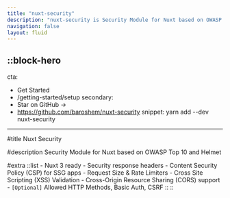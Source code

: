 ```yaml
---
title: "nuxt-security"
description: "nuxt-security is Security Module for Nuxt based on OWASP Top 10 and Helmet"
navigation: false
layout: fluid
---
```


::block-hero
---
cta:
  - Get Started
  - /getting-started/setup
secondary:
  - Star on GitHub →
  - https://github.com/baroshem/nuxt-security
snippet: yarn add --dev nuxt-security
---

#title
Nuxt Security

#description
Security Module for Nuxt based on OWASP Top 10 and Helmet

#extra
  ::list
    - Nuxt 3 ready
    - Security response headers
    - Content Security Policy (CSP) for SSG apps
    - Request Size & Rate Limiters
    - Cross Site Scripting (XSS) Validation
    - Cross-Origin Resource Sharing (CORS) support
    - `[Optional]` Allowed HTTP Methods, Basic Auth, CSRF
  ::
::
